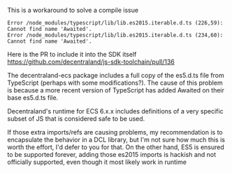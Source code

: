 This is a workaround to solve a compile issue

```
Error /node_modules/typescript/lib/lib.es2015.iterable.d.ts (226,59): Cannot find name 'Awaited'.
Error /node_modules/typescript/lib/lib.es2015.iterable.d.ts (234,60): Cannot find name 'Awaited'.
```

Here is the PR to include it into the SDK itself https://github.com/decentraland/js-sdk-toolchain/pull/136 

The decentraland-ecs package includes a full copy of the es5.d.ts file from TypeScript (perhaps with some modifications?). 
The cause of this problem is because a more recent version of TypeScript has added Awaited on their base es5.d.ts file.

Decentraland's runtime for ECS 6.x.x includes definitions of a very specific subset of JS that is considered safe to be used.

If those extra imports/refs are causing problems, my recommendation is to encapsulate the behavior in a DCL library, but I'm not sure how much this is worth the effort, I'd defer to you for that.
On the other hand, ES5 is ensured to be supported forever, adding those es2015 imports is hackish and not officially supported, even though it most likely work in runtime

